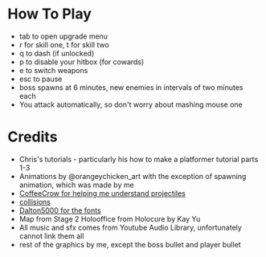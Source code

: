 # How To Play
- tab to open upgrade menu
- r for skill one, t for skill two
- q to dash (if unlocked)
- p to disable your hitbox (for cowards)
- e to switch weapons
- esc to pause
- boss spawns at 6 minutes, new enemies in intervals of two minutes each
- You attack automatically, so don't worry about mashing mouse one
  
# Credits
- Chris's tutorials - particularly his how to make a platformer tutorial parts 1-3
- Animations by @orangeychicken_art with the exception of spawning animation, which was made by me
- [CoffeeCrow for helping me understand projectiles](https://www.youtube.com/watch?v=vDlzmPL5PDs&pp=ygUXY29mZmVlY3JvdyBwcm9qZWN0aWw7ZXM%3D)
- [collisions](https://www.youtube.com/watch?v=EqxyCswIVfM&t=2s&pp=ygUQY29sbGlzaW9ucyBnb2RvdA%3D%3D)
- [Dalton5000 for the fonts](https://godotengine.org/asset-library/asset/316)
- Map from Stage 2 Holooffice from Holocure by Kay Yu
- All music and sfx comes from Youtube Audio Library, unfortunately cannot link them all
- rest of the graphics by me, except the boss bullet and player bullet
